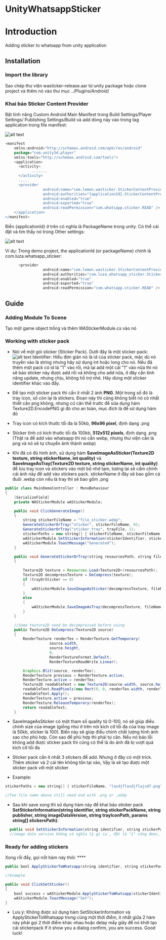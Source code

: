 # UnityWhatsappSticker
# Introduction

Adding sticker to whatsapp from unity application

## Installation

### Import the library
Sao chép thư viện wasticker-release.aar từ unity package hoặc clone project và thêm nó vào thư mục ../Plugins/Android/

### Khai báo Sticker Content Provider

Bật tính năng Custom Android Main Manifest trong Build Settings/Player Settings/ Publishing Settings/Build và add dòng này vào trong tag application <application></application> trong file manifest:

![alt text](https://github.com/ngtien137/UnityWhatsappSticker/blob/main/tutorial_images/tut1.png)

```gradle
<manifest
    xmlns:android="http://schemas.android.com/apk/res/android"
    package="com.unity3d.player"
    xmlns:tools="http://schemas.android.com/tools">
    <application>
      <activity>
            .......
      </activity>
      .....
      <provider
                 android:name="com.lemon.wasticker.StickerContentProvider"
                 android:authorities="{applicationId}.StickerContentProvider"
                 android:enabled="true"
                 android:exported="true"
                 android:readPermission="com.whatsapp.sticker.READ" />
    </application>
</manifest>
```

Biến {applicationId} ở trên có nghĩa là PackageName trong unity. Có thể cài đặt và tìm thấy nó trong Other settings:

![alt text](https://github.com/ngtien137/UnityWhatsappSticker/blob/main/tutorial_images/tut2.png)

Ví dụ: Trong demo project, the applicationId (or packageName) chính là com.luza.whatsapp_sticker:

```gradle
      <provider
                 android:name="com.lemon.wasticker.StickerContentProvider"
                 android:authorities="com.luza.whatsapp_sticker.StickerContentProvider"
                 android:enabled="true"
                 android:exported="true"
                 android:readPermission="com.whatsapp.sticker.READ" />
```

## Guide

### Adding Module To Scene
Tạo một game object trống và thêm WAStickerModule.cs vào nó

### Working with sticker pack
* Nói về một gói sticker (Sticker Pack). Dưới đây là một sticker pack:
![alt text](https://github.com/ngtien137/UnityWhatsappSticker/blob/main/tutorial_images/sticker_pack.png)
  Identifier: Hiểu đơn giản nó là id của sticker pack, mặc dù nó truyền vào là string nhưng hãy sử dụng int hoặc long cho nó. Nếu đã thêm một pack có id là "1" vào rồi, mà lại add một cái "1" vào nữa thì nó sẽ báo sticker này được add rồi và không cho add nữa, ở đây cần tính năng update, nhưng chịu, không hỗ trợ nhé. Hãy dùng một sticker identifier khác vào đấy.

* Để tạo một sticker pack thì cần ít nhất 2 ảnh **PNG**. Một trong số đó là tray icon, số còn lại là stickers. Đoạn này thì cũng không biết nó có nhất thiết cần png không, nhưng cứ căn thế trước để sửa dụng hàm Texture2D.EncodePNG gì đó cho an toàn, mục đích là để sử dụng hàm đó
* Tray icon có kích thước tối đa là 50kb, **96x96 pixel**, định dạng .png
* Sticker tĩnh có kích thước tối đa 100kb, **512x512 pixels**, định dạng .png (Thật ra để add vào whatsapp thì nó cần webp, nhưng thư viện cần là png và nó sẽ tự chuyển ảnh thành webp)

* Khi đã có đủ hình ảnh, sử dụng hàm **SaveImageAsSticker(Texture2D texture, string stickerName, int quality)** và **SaveImageAsTray(Texture2D texture, string stickerName, int quality)** để lưu tray icon và stickers vào một bộ nhớ tạm, tương lai sẽ cầm chính cái ảnh này để add vào stickers pack. stickerName ở đây sẽ bao gồm cả đuôi .webp còn nếu là tray thì sẽ bao gồm .png

```java
public class MainDemoController : MonoBehaviour
{
    [SerializeField]
    private WAStickerModule wAStickerModule;

    public void ClickGenerateImage()
    {
        string stickerFileName = "file_sticker.webp";
        GenerateStickerOrTray("sticker", stickerFileName, 0);
        GenerateStickerOrTray("sticker_tray", trayFile, 1);
        stickerPaths = new string[] { stickerFileName, stickerFileName, stickerFileName };
        wAStickerModule.SetStickerInformation(stickerIdentifier, stickerPackName, "TienUU", "1", trayIconPath: trayFile, stickerPaths);
        wAStickerModule.ToastMessage("Generated");
    }

    public void GenerateStickerOrTray(string resourcesPath, string fileName, int trayOrSticker) // 1 is tray, 0 is sticker
    {
        
        Texture2D texture = Resources.Load<Texture2D>(resourcesPath);
        Texture2D decompressTexture = DeCompress(texture);
        if (trayOrSticker == 0)
        {   
            wAStickerModule.SaveImageAsSticker(decompressTexture, fileName, 90);
        }
        else
        {
            wAStickerModule.SaveImageAsTray(decompressTexture, fileName, 90);
        }
    }

    //Some texture2D need be decompressed before using
    public Texture2D DeCompress(Texture2D source)
    {
        RenderTexture renderTex = RenderTexture.GetTemporary(
                    source.width,
                    source.height,
                    0,
                    RenderTextureFormat.Default,
                    RenderTextureReadWrite.Linear);

        Graphics.Blit(source, renderTex);
        RenderTexture previous = RenderTexture.active;
        RenderTexture.active = renderTex;
        Texture2D readableText = new Texture2D(source.width, source.height);
        readableText.ReadPixels(new Rect(0, 0, renderTex.width, renderTex.height), 0, 0);
        readableText.Apply();
        RenderTexture.active = previous;
        RenderTexture.ReleaseTemporary(renderTex);
        return readableText;
    }
```

* SaveImageAsSticker có một tham số quality từ 0-100, nó sẽ giúp điều chỉnh size của image (giống như ở trên nói kích cỡ tối đa của tray image là 50kb, sticker là 100). Biến này sẽ giúp điều chỉnh chất lượng hình ảnh sao cho phù hợp. Còn sao để phù hợp thì phải tự căn. Nếu nó báo lỗi không add được sticker pack thì cũng có thể là do ảnh đã bị vượt quá kích cỡ tối đa

* Sticker pack cần ít nhất 3 stickers để add. Nhưng ở đây có một trick. Thêm sticker và 2 cái tên không tồn tại vào, Vậy là sẽ tạo được một sticker pack với một sticker

* Example:

```java
stickerPaths = new string[] { stickerFileName, "lasdjflasdjflajsdf.png", "rqweoruqwer.png" };

//Two file name above still need end with .png or .webp
```

* Sau khi save xong thì sử dụng hàm này để khai báo sticker pack **SetStickerInformation(string identifier, string stickerPackName, string publisher, string imageDataVersion, string trayIconPath, params string[] stickersPath)**:

```java
  public void SetStickerInformation(string identifier, string stickerPackName, string publisher, string imageDataVersion, string trayIconPath, params string[] stickersPath)
  //image data version không có nghĩa lý gì cả, đặt là "1" cũng được, đáng lẽ là để update sticker pack, nhưng chưa code
```

### Ready for adding stickers
Xong rồi đấy, gọi nốt hàm này thôi: ****
```java
public bool ApplyStickerToWhatsapp(string identifier, string stickerPackName)

//Example

public void ClickSetSticker()
{
    bool success = wAStickerModule.ApplyStickerToWhatsapp(stickerIdentifier, stickerPackName);
    wAStickerModule.ToastMessage("Set");
}

```
* Lưu ý: Không được sử dụng hàm SetStickerInformation và ApplyStickerToWhatsapp trong cùng một thời điểm, ít nhất giữa 2 hàm này phải gọi 2 thời điểm khác nhau hoặc delay mấy giây để nó khởi tạo cái stickerpack
If it show you a dialog confirm, you are success. Good luck!
